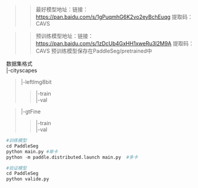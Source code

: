 >> 最好模型地址：链接：https://pan.baidu.com/s/1gPuqmhG6K2vo2eyBchEuqg 提取码：CAVS 

>> 预训练模型地址：链接：https://pan.baidu.com/s/1zDcUb4GxHH1xweRu3l2M9A 提取码：CAVS 
>> 预训练模型保存在PaddleSeg/pretrained中


数据集格式    
|-cityscapes    
>|-leftImg8bit     
>>|-train     
>>|-val  

>|-gtFine    
>>|-train    
>>|-val   
      
  ~~~Python
  #训练模型
  cd PaddleSeg
  python main.py #单卡
  python -m paddle.distributed.launch main.py  #多卡
  
  #验证模型
  cd PaddleSeg
  python valide.py
  ~~~
